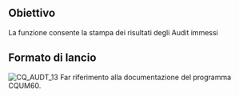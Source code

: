 ## Obiettivo
La funzione consente la stampa dei risultati degli Audit immessi

## Formato di lancio

![CQ_AUDT_13](http://localhost:3000/immagini/MBDOC_OGG-P_CQUS70/CQ_AUDT_13.png)
Far riferimento alla documentazione del programma CQUM60.
